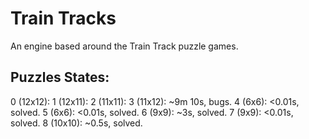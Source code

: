# Train Tracks

An engine based around the Train Track puzzle games.

## Puzzles States:

0 (12x12): 
1 (12x11): 
2 (11x11): 
3 (11x12): ~9m 10s,     bugs.
4 (6x6):   <0.01s, solved.
5 (6x6):   <0.01s, solved.
6 (9x9):   ~3s,    solved.
7 (9x9):   <0.01s, solved.
8 (10x10): ~0.5s,  solved.
